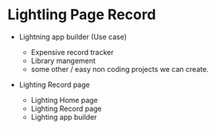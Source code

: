 # Lightling Page Record


- Lightning app builder (Use case)
    - Expensive record tracker
    - Library mangement
    - some other / easy non coding projects we can create.


- Lighting Record page
    - Lighting Home page
    - Lighting Record page
    - Lighting app builder


